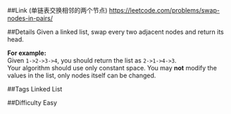 ##Link (单链表交换相邻的两个节点)
https://leetcode.com/problems/swap-nodes-in-pairs/

##Details
Given a linked list, swap every two adjacent nodes and return its head.

<b>For example:</b><br>
Given <code>1->2->3->4</code>, you should return the list as <code>2->1->4->3</code>.<br>
Your algorithm should use only constant space. You may <b>not</b> modify the values in the list, only nodes itself can be changed.

##Tags
Linked List

##Difficulty
Easy
